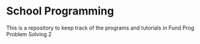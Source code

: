 # School Programming
This is a repository to keep track of the programs and tutorials in Fund Prog Problem Solving 2